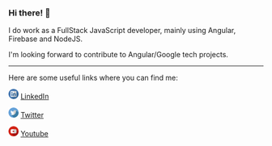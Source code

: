 ### Hi there! 👋

I do work as a FullStack JavaScript developer, mainly using Angular, Firebase and NodeJS.

I'm looking forward to contribute to Angular/Google tech projects.

---

Here are some useful links where you can find me:

<img width="20" height="20" src="https://github.com/mateusduraes/mateusduraes/blob/master/linkedin.svg" /> [LinkedIn](https://www.linkedin.com/in/mateusduraes1994/)

<img width="20" height="20" src="https://github.com/mateusduraes/mateusduraes/blob/master/twitter.svg" /> [Twitter](https://twitter.com/mduraes1994)

<img width="20" height="20" src="https://github.com/mateusduraes/mateusduraes/blob/master/youtube.svg" /> [Youtube](https://www.youtube.com/channel/UCsxY6tVQED5YBALHpHLuXQw)

